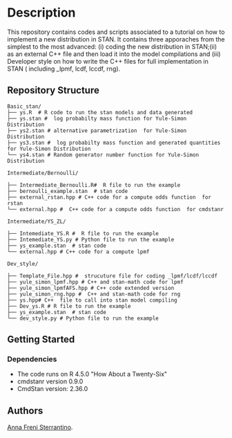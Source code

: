 
# Description


This repository contains codes and scripts associated to a tutorial on how to 
implement a new distribution in STAN.
It contains three apporaches from the simplest to the most advanced: (i) coding 
the new distribution in STAN;(ii) as an
external C++ file and then load it into the model compilations and  (iii) Developer style
on how to write the C++ files for full implementation in STAN ( including _lpmf, lcdf, lccdf, rng).



##  Repository Structure
```
Basic_stan/
├── ys.R  # R code to run the stan models and data generated
├── ys.stan #  log probabilty mass function for Yule-Simon Distribution
├── ys2.stan # alternative parametrization  for Yule-Simon Distribution
├── ys3.stan #  log probabilty mass function and generated quantities for Yule-Simon Distribution
└── ys4.stan # Random generator number function for Yule-Simon Distribution

Intermediate/Bernoulli/ 

├── Intermediate_Bernoulli.R#  R file to run the example 
├── bernoulli_example.stan  # stan code
├── external_rstan.hpp # C++ code for a compute odds function  for rstan
└── external.hpp #  C++ code for a compute odds function  for cmdstanr 

Intermediate/YS_ZL/ 

├── Intemediate_YS.R #  R file to run the example 
├── Intemediate_YS.py # Python file to run the example 
├── ys_example.stan  # stan code
└── external.hpp # C++ code for a compute lpmf 

Dev_style/

├── Template_File.hpp #  strucuture file for coding _lpmf/lcdf/lccdf
├── yule_simon_lpmf.hpp # C++ and stan-math code for lpmf
├── yule_simon_lpmfAFS.hpp # C++ code extended version
├── yule_simon_rng.hpp #  C++ and stan-math code for rng
├── ys.hpp# C++  file to call into stan model compiling
├── Dev_ys.R # R file to run the example 
├── ys_example.stan  # stan code
└── dev_style.py # Python file to run the example

```

## Getting Started

### Dependencies

* The code runs on R 4.5.0 "How About a Twenty-Six"
* cmdstanr version 0.9.0
* CmdStan version: 2.36.0

## Authors

[Anna Freni Sterrantino](mailto:afrenisterrantino@turing.ac.uk).

